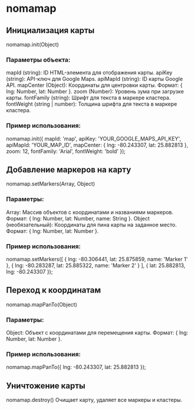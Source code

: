# nomamap

## Инициализация карты
nomamap.init(Object)
### Параметры объекта:
mapId (string): ID HTML-элемента для отображения карты.
apiKey (string): API-ключ для Google Maps.
apiMapId (string): ID карты Google API.
mapCenter (Object): Координаты для центровки карты. Формат: { lng: Number, lat: Number }.
zoom (Number): Уровень зума при загрузке карты.
fontFamily (string): Шрифт для текста в маркере кластера.
fontWeight (string | number): Толщина шрифта для текста в маркере кластера.
### Пример использования:
nomamap.init({
  mapId: 'map',
  apiKey: 'YOUR_GOOGLE_MAPS_API_KEY',
  apiMapId: 'YOUR_MAP_ID',
  mapCenter: { lng: -80.243307, lat: 25.882813 },
  zoom: 12,
  fontFamily: 'Arial',
  fontWeight: 'bold'
});

## Добавление маркеров на карту
nomamap.setMarkers(Array, Object)
### Параметры:
Array: Массив объектов с координатами и названиями маркеров. Формат: { lng: Number, lat: Number, name: String }.
Object (необязательный): Координаты для пина карты на заданное место. Формат: { lng: Number, lat: Number }.
### Пример использования:
nomamap.setMarkers([
  { lng: -80.306441, lat: 25.875859, name: 'Marker 1' },
  { lng: -80.283287, lat: 25.885322, name: 'Marker 2' }
], {
  lat: 25.882813,
  lng: -80.243307
});

## Переход к координатам
nomamap.mapPanTo(Object)
### Параметры:
Object: Объект с координатами для перемещения карты. Формат: { lng: Number, lat: Number }.
### Пример использования:
nomamap.mapPanTo({ lng: -80.243307, lat: 25.882813 });

## Уничтожение карты
nomamap.destroy()
Очищает карту, удаляет все маркеры и кластеры.



